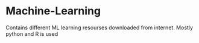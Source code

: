 # Machine-Learning
Contains different ML learning resourses downloaded from internet.
Mostly python and R is used
